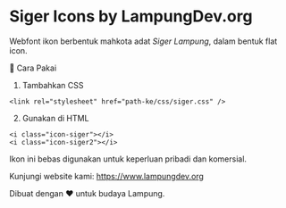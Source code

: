 # Siger Icons by LampungDev.org
Webfont ikon berbentuk mahkota adat *Siger Lampung*, dalam bentuk flat icon.

🔧 Cara Pakai

1. Tambahkan CSS
```
<link rel="stylesheet" href="path-ke/css/siger.css" />
```

2. Gunakan di HTML
```
<i class="icon-siger"></i>
<i class="icon-siger2"></i>
```

Ikon ini bebas digunakan untuk keperluan pribadi dan komersial.

Kunjungi website kami:
https://www.lampungdev.org

Dibuat dengan ❤️ untuk budaya Lampung.